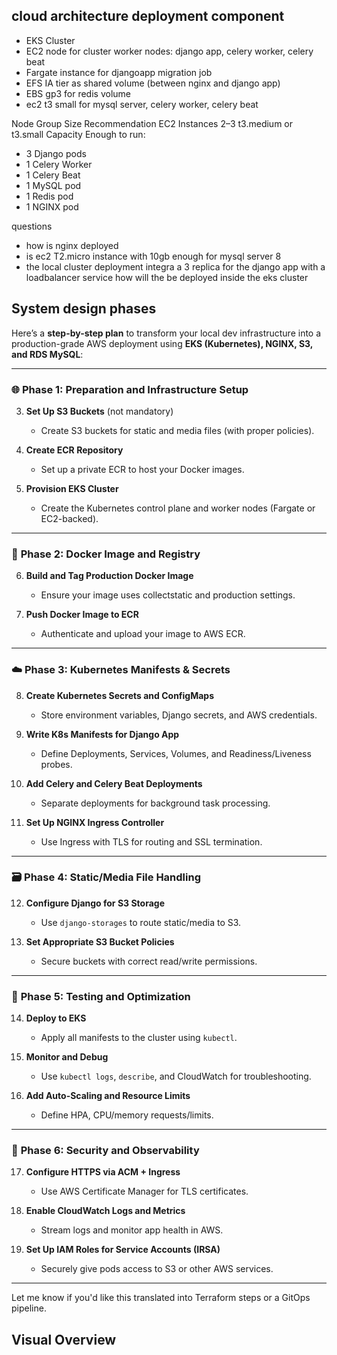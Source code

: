 ## cloud architecture deployment component
- EKS Cluster 
- EC2 node for cluster worker nodes: django app, celery worker, celery beat
- Fargate instance for djangoapp migration job
- EFS IA tier as shared volume (between nginx and django app)
- EBS gp3 for redis volume
- ec2 t3 small for mysql server, celery worker, celery beat

Node Group Size	Recommendation
EC2 Instances	2–3 t3.medium or t3.small
Capacity	Enough to run:
- 3 Django pods
- 1 Celery Worker
- 1 Celery Beat
- 1 MySQL pod
- 1 Redis pod
- 1 NGINX pod

questions
- how is nginx deployed
- is ec2 T2.micro instance with 10gb enough for mysql server 8
- the local cluster deployment integra a 3 replica for the django app with a loadbalancer service how will the be deployed inside the eks cluster


## System design phases
Here’s a **step-by-step plan** to transform your local dev infrastructure into a production-grade AWS deployment using **EKS (Kubernetes), NGINX, S3, and RDS MySQL**:

---

### 🌐 **Phase 1: Preparation and Infrastructure Setup**



3. **Set Up S3 Buckets** (not mandatory)

   * Create S3 buckets for static and media files (with proper policies).

4. **Create ECR Repository**

   * Set up a private ECR to host your Docker images.

5. **Provision EKS Cluster**

   * Create the Kubernetes control plane and worker nodes (Fargate or EC2-backed).

---

### 🚢 **Phase 2: Docker Image and Registry**

6. **Build and Tag Production Docker Image**

   * Ensure your image uses collectstatic and production settings.

7. **Push Docker Image to ECR**

   * Authenticate and upload your image to AWS ECR.

---

### ☁️ **Phase 3: Kubernetes Manifests & Secrets**

8. **Create Kubernetes Secrets and ConfigMaps**

   * Store environment variables, Django secrets, and AWS credentials.

9. **Write K8s Manifests for Django App**

   * Define Deployments, Services, Volumes, and Readiness/Liveness probes.

10. **Add Celery and Celery Beat Deployments**

    * Separate deployments for background task processing.

11. **Set Up NGINX Ingress Controller**

    * Use Ingress with TLS for routing and SSL termination.

---

### 🗃️ **Phase 4: Static/Media File Handling**

12. **Configure Django for S3 Storage**

    * Use `django-storages` to route static/media to S3.

13. **Set Appropriate S3 Bucket Policies**

    * Secure buckets with correct read/write permissions.

---

### 🧪 **Phase 5: Testing and Optimization**

14. **Deploy to EKS**

    * Apply all manifests to the cluster using `kubectl`.

15. **Monitor and Debug**

    * Use `kubectl logs`, `describe`, and CloudWatch for troubleshooting.

16. **Add Auto-Scaling and Resource Limits**

    * Define HPA, CPU/memory requests/limits.

---

### 🔐 **Phase 6: Security and Observability**

17. **Configure HTTPS via ACM + Ingress**

    * Use AWS Certificate Manager for TLS certificates.

18. **Enable CloudWatch Logs and Metrics**

    * Stream logs and monitor app health in AWS.

19. **Set Up IAM Roles for Service Accounts (IRSA)**

    * Securely give pods access to S3 or other AWS services.

---

Let me know if you'd like this translated into Terraform steps or a GitOps pipeline.


## Visual Overview
            